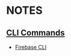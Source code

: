 # NOTES



## [CLI Commands](https://github.com/JwillSDP/NOTES_Dev_work/tree/main/CLI%20Commands)
- [Firebase CLI](https://github.com/JwillSDP/NOTES_Dev_work/blob/main/CLI%20Commands/Firebase%20CLI.md)
